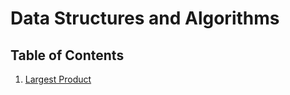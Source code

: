 # Data Structures and Algorithms

## Table of Contents

1. [Largest Product](Challenges/reverse_array)